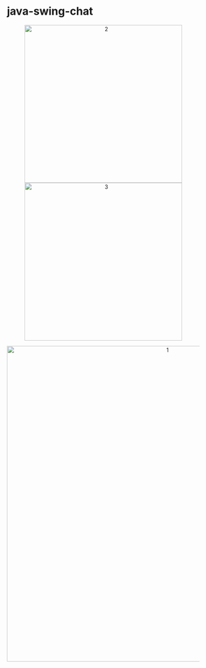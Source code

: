 # java-swing-chat

<p align="center">
<img width="412" alt="2" src="https://github.com/DorukhanBekdur/java-swing-chat/assets/97766825/ae36a335-eefb-427f-9aba-e5e6441c4a72">
<img width="412" alt="3" src="https://github.com/DorukhanBekdur/java-swing-chat/assets/97766825/b551844c-3ced-4ef3-a873-88a953714a8e">
</p>
<p align="center">
<img width="824" alt="1" src="https://github.com/DorukhanBekdur/java-swing-chat/assets/97766825/b45704a6-e1b4-4b1d-a35f-7d395facb5d9" >
</p>
